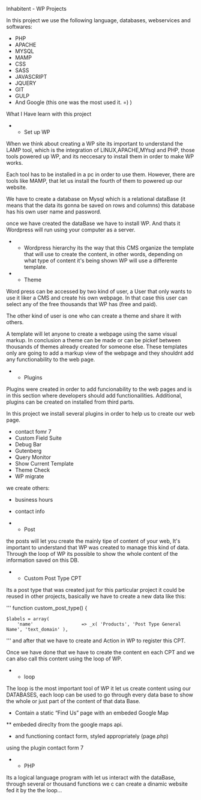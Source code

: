 Inhabitent - WP Projects

In this project we use the following language, databases, webservices and softwares: 

* PHP 
* APACHE
* MYSQL
* MAMP
* CSS
* SASS
* JAVASCRIPT
* JQUERY
* GIT
* GULP
* And Google (this one was the most used it. =) )


What I Have learn with this project

* * Set up WP 

When we think about creating a WP site its important to understand the LAMP tool, 
which is the integration of LINUX,APACHE,MYsql and PHP, those tools powered up WP, and its 
neccesary to install them in order to make WP works. 

Each tool has to be installed in a pc in order to use them. However, there are tools like MAMP,
that let us install the fourth of them to powered up our website. 

We have to create a database on Mysql which is a relational dataBase (it means
that the data its gonna be saved on rows and columns) this database has his own user name 
and password. 

once we have created the dataBase we have to install WP. And thats it Wordpress will run using
your computer as a server. 


* * Wordpress hierarchy
its the way that this CMS organize the template that will use to create the content, 
in other words, depending on what type of content it's being shown WP will use a 
differente template.

* * Theme 

Word press can be accessed by two kind of user, a User that only wants to use it liker a CMS 
and create his own webpage. In that case this user can select any of the free thousands that WP 
has (free and paid). 

The other kind of user is one who can create a theme and share it with others. 

A template will let anyone to create a webpage using the same visual markup. 
In conclusion a theme can be made or can be pickef between thousands of themes already created for someone else. 
These templates only are going to add a markup view of the webpage and they shouldnt add 
any functionability to the web page. 

* * Plugins

Plugins were created in order to add funcionability to the web pages and is in this section where developers
should add functionailities. Additional, plugins can be created on installed from third parts. 

In this project we install several plugins in order to help us to create our web page.

 * contact fomr 7
 * Custom Field Suite
 * Debug Bar
 * Gutenberg
 * Query Monitor
 * Show Current Template 
 * Theme Check
 * WP migrate

we create others:

* business hours
* contact info 


* * Post

 the posts will let you create the mainly tipe of content of your web, It's important to understand
 that WP was created to manage this kind of data. Through the loop of WP its possible to show the 
 whole content of the information saved on this DB. 

* * Custom Post Type CPT

Its a post type that was created just for this particular project it could be reused in other projects, basically 
we have to create a new data like this: 

 '''
 function custom_post_type() {

	$labels = array(
		'name'                  => _x( 'Products', 'Post Type General Name', 'text_domain' ),

'''
 and after that we have to create and Action in WP to register this CPT. 

 Once we have done that we have to create the content en each CPT and we can also call this content 
 using the loop of WP.

* * loop

The loop is the most important tool of WP it let us create content using our DATABASES, each loop can 
be used to go through every data base to show the whole or just part of the content of that data Base. 



* Contain a static “Find Us” page with an embeded Google Map

** embeded direclty from the google maps api. 

 * and functioning contact form, styled appropriately (page.php)

 using the plugin contact form 7


* * PHP

Its a logical language program with let us interact with the dataBase, through several or thousand functions we c
can create a dinamic website fed it by the the loop...



 